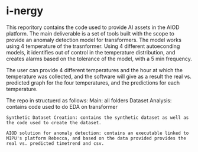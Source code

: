 # i-nergy
This reporitory contains the code used to provide AI assets in the AIOD platform. 
The main deliverable is a set of tools built with the scope to provide an anomaly detection model for transformers. 
The model works using 4 temperature of the trasnformer. Using 4 different autoeconding models, it identifies out of control in the temperature distribution, and creates alarms based on the tolerance of the model, with a 5 min frequency. 

The user can provide 4 different temperatures and the hour at which the temperature was collected, and the software will give as a result the real vs. predicted graph for the four temperatures, and the predictions for each temperature.

The repo in structuerd as follows:
Main: all folders
    Dataset Analysis: contains code used to do EDA on transformer 

    Synthetic Dataset Creation: contains the synthetic dataset as well as the code used to create the dataset. 
    
    AIOD solution for anomaly detection: contains an executable linked to MIPU's platform Rebecca, and based on the data provided provides the real vs. predicted timetrend and csv. 